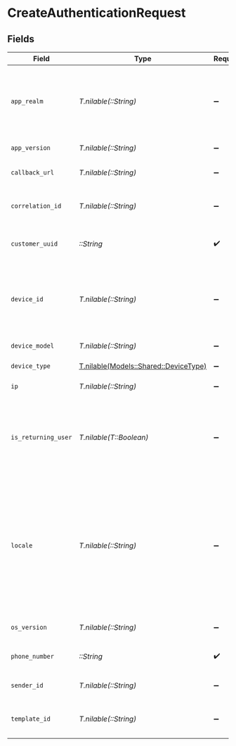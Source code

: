 # CreateAuthenticationRequest


## Fields

| Field                                                                                                                                                                                                                                                           | Type                                                                                                                                                                                                                                                            | Required                                                                                                                                                                                                                                                        | Description                                                                                                                                                                                                                                                     | Example                                                                                                                                                                                                                                                         |
| --------------------------------------------------------------------------------------------------------------------------------------------------------------------------------------------------------------------------------------------------------------- | --------------------------------------------------------------------------------------------------------------------------------------------------------------------------------------------------------------------------------------------------------------- | --------------------------------------------------------------------------------------------------------------------------------------------------------------------------------------------------------------------------------------------------------------- | --------------------------------------------------------------------------------------------------------------------------------------------------------------------------------------------------------------------------------------------------------------- | --------------------------------------------------------------------------------------------------------------------------------------------------------------------------------------------------------------------------------------------------------------- |
| `app_realm`                                                                                                                                                                                                                                                     | *T.nilable(::String)*                                                                                                                                                                                                                                           | :heavy_minus_sign:                                                                                                                                                                                                                                              | The Android SMS Retriever API hash code that identifies your app. This allows you to automatically retrieve and fill the OTP code on Android devices.                                                                                                           |                                                                                                                                                                                                                                                                 |
| `app_version`                                                                                                                                                                                                                                                   | *T.nilable(::String)*                                                                                                                                                                                                                                           | :heavy_minus_sign:                                                                                                                                                                                                                                              | The version of your application.                                                                                                                                                                                                                                |                                                                                                                                                                                                                                                                 |
| `callback_url`                                                                                                                                                                                                                                                  | *T.nilable(::String)*                                                                                                                                                                                                                                           | :heavy_minus_sign:                                                                                                                                                                                                                                              | A webhook URL to which delivery statuses will be sent.                                                                                                                                                                                                          |                                                                                                                                                                                                                                                                 |
| `correlation_id`                                                                                                                                                                                                                                                | *T.nilable(::String)*                                                                                                                                                                                                                                           | :heavy_minus_sign:                                                                                                                                                                                                                                              | A unique, user-defined identifier that will be included in webhook events                                                                                                                                                                                       |                                                                                                                                                                                                                                                                 |
| `customer_uuid`                                                                                                                                                                                                                                                 | *::String*                                                                                                                                                                                                                                                      | :heavy_check_mark:                                                                                                                                                                                                                                              | Your customer UUID, which can be found in the API settings in the dashboard.                                                                                                                                                                                    |                                                                                                                                                                                                                                                                 |
| `device_id`                                                                                                                                                                                                                                                     | *T.nilable(::String)*                                                                                                                                                                                                                                           | :heavy_minus_sign:                                                                                                                                                                                                                                              | Unique identifier for the user's device. For Android, this corresponds to the `ANDROID_ID` and for iOS, this corresponds to the `identifierForVendor`.                                                                                                          |                                                                                                                                                                                                                                                                 |
| `device_model`                                                                                                                                                                                                                                                  | *T.nilable(::String)*                                                                                                                                                                                                                                           | :heavy_minus_sign:                                                                                                                                                                                                                                              | The model of the user's device.                                                                                                                                                                                                                                 |                                                                                                                                                                                                                                                                 |
| `device_type`                                                                                                                                                                                                                                                   | [T.nilable(Models::Shared::DeviceType)](../../models/shared/devicetype.md)                                                                                                                                                                                      | :heavy_minus_sign:                                                                                                                                                                                                                                              | The type of device the user is using.                                                                                                                                                                                                                           |                                                                                                                                                                                                                                                                 |
| `ip`                                                                                                                                                                                                                                                            | *T.nilable(::String)*                                                                                                                                                                                                                                           | :heavy_minus_sign:                                                                                                                                                                                                                                              | The IP address of the user's device.                                                                                                                                                                                                                            |                                                                                                                                                                                                                                                                 |
| `is_returning_user`                                                                                                                                                                                                                                             | *T.nilable(T::Boolean)*                                                                                                                                                                                                                                         | :heavy_minus_sign:                                                                                                                                                                                                                                              | This signal should do more than just confirm if a user is returning to your app; it should provide a higher level of trust, indicating that the user is genuine.                                                                                                |                                                                                                                                                                                                                                                                 |
| `locale`                                                                                                                                                                                                                                                        | *T.nilable(::String)*                                                                                                                                                                                                                                           | :heavy_minus_sign:                                                                                                                                                                                                                                              | A BCP-47 locale indicating the language the SMS should be sent to; if this is not set, the SMS will be sent to the language specified by the country code of the message. If we don't support the language set, the message will be sent in US English (en-US). | en-US                                                                                                                                                                                                                                                           |
| `os_version`                                                                                                                                                                                                                                                    | *T.nilable(::String)*                                                                                                                                                                                                                                           | :heavy_minus_sign:                                                                                                                                                                                                                                              | The version of the user's device operating system.                                                                                                                                                                                                              |                                                                                                                                                                                                                                                                 |
| `phone_number`                                                                                                                                                                                                                                                  | *::String*                                                                                                                                                                                                                                                      | :heavy_check_mark:                                                                                                                                                                                                                                              | An E.164 formatted phone number to send the OTP to.                                                                                                                                                                                                             | +1234567890                                                                                                                                                                                                                                                     |
| `sender_id`                                                                                                                                                                                                                                                     | *T.nilable(::String)*                                                                                                                                                                                                                                           | :heavy_minus_sign:                                                                                                                                                                                                                                              | The Sender ID to use when sending the message.                                                                                                                                                                                                                  |                                                                                                                                                                                                                                                                 |
| `template_id`                                                                                                                                                                                                                                                   | *T.nilable(::String)*                                                                                                                                                                                                                                           | :heavy_minus_sign:                                                                                                                                                                                                                                              | The template id associated with the message content variant to be sent.                                                                                                                                                                                         |                                                                                                                                                                                                                                                                 |